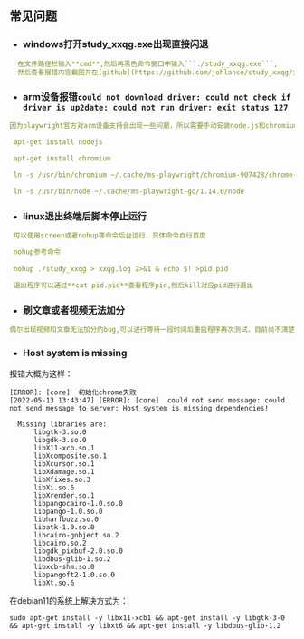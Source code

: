 ## 常见问题

+ ### windows打开**study_xxqg.exe**出现直接闪退
```yaml
  在文件路径栏输入**cmd**,然后再黑色命令窗口中输入```./study_xxqg.exe```,
  然后查看报错内容截图并在[github](https://github.com/johlanse/study_xxqg/issues) 提交issue
```



+ ### arm设备报错```could not download driver: could not check if driver is up2date: could not run driver: exit status 127```
 ```yaml
因为playwright官方对arm设备支持会出现一些问题，所以需要手动安装node.js和chromium，并创建软连接

  apt-get install nodejs
  
  apt-get install chromium
 
  ln -s /usr/bin/chromium ~/.cache/ms-playwright/chromium-907428/chrome-linux/chrome
 
  ln -s /usr/bin/node ~/.cache/ms-playwright-go/1.14.0/node
```



+ ### linux退出终端后脚本停止运行
```yaml
 可以使用screen或者nohup等命令后台运行，具体命令自行百度

 nohup参考命令
 
 nohup ./study_xxqg > xxqg.log 2>&1 & echo $! >pid.pid

 退出程序可以通过**cat pid.pid**查看程序pid,然后kill对应pid进行退出


```
+ ### 刷文章或者视频无法加分
```yaml
偶尔出现视频和文章无法加分的bug,可以进行等待一段时间后重启程序再次测试，目前尚不清楚造成原因
```

+ ### Host system is missing
报错大概为这样：
```
[ERROR]: [core]  初始化chrome失败 
[2022-05-13 13:43:47] [ERROR]: [core]  could not send message: could not send message to server: Host system is missing dependencies!

  Missing libraries are:
      libgtk-3.so.0
      libgdk-3.so.0
      libX11-xcb.so.1
      libXcomposite.so.1
      libXcursor.so.1
      libXdamage.so.1
      libXfixes.so.3
      libXi.so.6
      libXrender.so.1
      libpangocairo-1.0.so.0
      libpango-1.0.so.0
      libharfbuzz.so.0
      libatk-1.0.so.0
      libcairo-gobject.so.2
      libcairo.so.2
      libgdk_pixbuf-2.0.so.0
      libdbus-glib-1.so.2
      libxcb-shm.so.0
      libpangoft2-1.0.so.0
      libXt.so.6

```

在debian11的系统上解决方式为：
```
sudo apt-get install -y libx11-xcb1 && apt-get install -y libgtk-3-0 && apt-get install -y libxt6 && apt-get install -y libdbus-glib-1.2
```